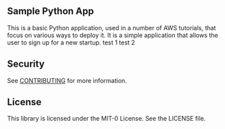 ## Sample Python App

This is a basic Python application, used in a number of AWS tutorials, that focus on various ways to deploy it. It is a simple application that allows the user to sign up for a new startup.
test 1
test 2 
## Security

See [CONTRIBUTING](CONTRIBUTING.md#security-issue-notifications) for more information.

## License

This library is licensed under the MIT-0 License. See the LICENSE file.
